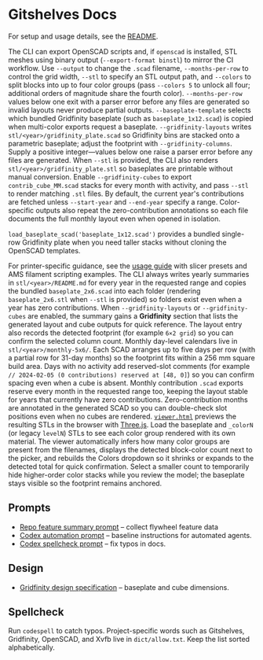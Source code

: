 # Gitshelves Docs

For setup and usage details, see the [README](../README.md).

The CLI can export OpenSCAD scripts and, if `openscad` is installed, STL meshes
using binary output (`--export-format binstl`) to mirror the CI workflow.
Use `--output` to change the `.scad` filename, `--months-per-row` to control the
grid width, `--stl` to specify an STL output path, and `--colors` to split
blocks into up to four color groups (pass `--colors 5` to unlock all four;
additional orders of magnitude share the fourth color).
`--months-per-row` values below one exit with a parser error before any files are
generated so invalid layouts never produce partial outputs.
`--baseplate-template` selects which bundled Gridfinity baseplate (such as
`baseplate_1x12.scad`) is copied when multi-color exports request a baseplate.
`--gridfinity-layouts` writes `stl/<year>/gridfinity_plate.scad` so Gridfinity
bins are stacked onto a parametric baseplate; adjust the footprint with
`--gridfinity-columns`. Supply a positive integer—values below one raise a
parser error before any files are generated. When `--stl` is provided, the CLI also renders
`stl/<year>/gridfinity_plate.stl` so baseplates are printable without manual
conversion. Enable `--gridfinity-cubes` to export `contrib_cube_MM.scad` stacks
for every month with activity, and pass `--stl` to render matching `.stl`
files. By default, the current year's contributions are fetched unless
`--start-year` and `--end-year` specify a range.
Color-specific outputs also repeat the zero-contribution annotations so each
file documents the full monthly layout even when opened in isolation.

`load_baseplate_scad('baseplate_1x12.scad')` provides a bundled single-row Gridfinity plate when you need taller stacks without
cloning the OpenSCAD templates.

For printer-specific guidance, see the [usage guide](usage.md) with slicer
presets and AMS filament scripting examples.
The CLI always writes yearly summaries in `stl/<year>/README.md` for every year in the
requested range and copies the bundled `baseplate_2x6.scad` into each folder (rendering
`baseplate_2x6.stl` when `--stl` is provided) so folders exist even when a year has zero contributions.
When `--gridfinity-layouts` or `--gridfinity-cubes` are enabled, the summary gains a **Gridfinity**
section that lists the generated layout and cube outputs for quick reference. The layout entry also
records the detected footprint (for example `6×2 grid`) so you can confirm the selected column
count.
Monthly day-level
calendars live in `stl/<year>/monthly-5x6/`. Each SCAD arranges up to five days per row (with a
partial row for 31-day months) so the footprint fits within a 256 mm square build area. Days with no
activity add reserved-slot comments (for example `// 2024-02-05 (0 contributions) reserved at [48, 0]`)
so you can confirm spacing even when a cube is absent. Monthly contribution `.scad` exports reserve
every month in the requested range too, keeping the layout stable for years that currently have zero
contributions.
Zero-contribution months are annotated in the generated SCAD so you can double-check slot
positions even when no cubes are rendered.
[`viewer.html`](viewer.html) previews the resulting STLs in the browser with
[Three.js](https://threejs.org/). Load the baseplate and `_colorN` (or legacy
`levelN`) STLs to see each color group rendered with its own material. The viewer
automatically infers how many color groups are present from the filenames,
displays the detected block-color count next to the picker, and rebuilds the Colors
dropdown so it shrinks or expands to the detected total for quick confirmation.
Select a smaller count to temporarily hide higher-order color stacks while you review the
model; the baseplate stays visible so the footprint remains anchored.

## Prompts

- [Repo feature summary prompt](prompts/codex/repo-feature-summary.md) – collect flywheel feature data
- [Codex automation prompt](prompts/codex/automation.md) – baseline instructions for automated agents.
- [Codex spellcheck prompt](prompts/codex/spellcheck.md) – fix typos in docs.

## Design

- [Gridfinity design specification](gridfinity_design.md) – baseplate and cube dimensions.

## Spellcheck

Run `codespell` to catch typos. Project-specific words such as Gitshelves,
Gridfinity, OpenSCAD, and Xvfb live in `dict/allow.txt`. Keep the list sorted
alphabetically.
